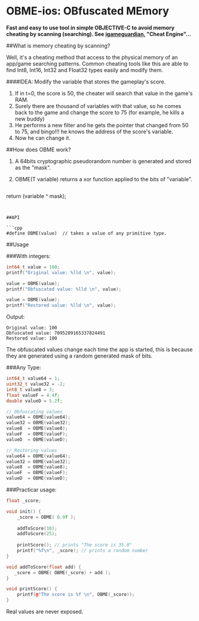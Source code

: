 OBME-ios: OBfuscated MEmory
====
**Fast and easy to use tool in simple OBJECTIVE-C to avoid memory cheating by scanning (searching). See [igameguardian](http://gameguardian.net/forum/files/file/85-igameguardian/), "Cheat Engine"…**


##What is memory cheating by scanning?

Well, it's a cheating method that access to the physical memory of an app/game searching patterns. Common cheating tools like this are able to find Int8, Int16, Int32 and Float32 types easily and modify them.

####IDEA: Modify the variable that stores the gameplay's score.

1. If in t=0, the score is 50, the cheater will search that value in the game's RAM.
2. Surely there are thousand of variables with that value, so he comes back to the game and change the score to 75 (for example, he kills a new buddy)
3. He performs a new filter and he gets the pointer that changed from 50 to 75, and bingo!!! he knows the address of the score's variable.
4. Now he can change it.

##How does OBME work?

1. A 64bits cryptographic pseudorandom number is generated and stored as the "mask".
2. OBME(T variable) returns a xor function applied to the bits of "variable".  

	```c
return (variable ^ mask);
```


##API

```cpp
#define OBME(value)  // takes a value of any primitive type.
```


##Usage

###With integers:

```cpp
int64_t value = 100;
printf("Original value: %lld \n", value);

value = OBME(value);
printf("Obfuscated value: %lld \n", value);

value = OBME(value);
printf("Restored value: %lld \n", value);
```

Output:

```
Original value: 100 
Obfuscated value: 7095209165337824491 
Restored value: 100 
```
The obfuscated values change each time the app is started, this is because they are generated using a random generated mask of bits.

###Any Type:
```cpp
int64_t value64 = 1;
uint32_t value32 = -2;
int8_t value8 = 3;
float valueF = 4.4f;
double valueD = 5.2f;

// Obfuscating values
value64	= OBME(value64);
value32	= OBME(value32);
value8	= OBME(value8);
valueF	= OBME(valueF);
valueD	= OBME(valueD);

// Restoring values
value64	= OBME(value64);
value32	= OBME(value32);
value8	= OBME(value8);
valueF	= OBME(valueF);
valueD	= OBME(valueD);
```

###Practicar usage:

```cpp
float _score;

void init() {
    _score = OBME( 0.0f );
    
    addToScore(10);
    addToScore(25);
    
    printScore(); // prints "The score is 35.0"
    printf("%f\n", _score); // prints a random number
}

void addToScore(float add) {
   _score = OBME( OBME(_score) + add );
}

void printScore() {
	printf(@"The score is %f \n", OBME(_score));
}
```

Real values are never exposed.

